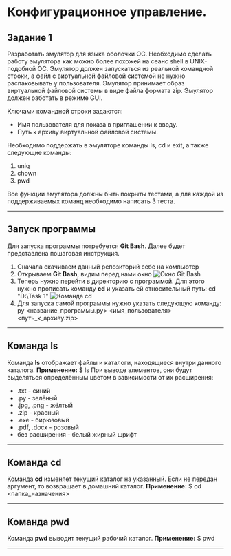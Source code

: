 # Конфигурационное управление.
## Задание 1
Разработать эмулятор для языка оболочки ОС. Необходимо сделать работу эмулятора как можно более похожей на сеанс shell в UNIX-подобной ОС. Эмулятор должен запускаться из реальной командной строки, а файл с виртуальной файловой системой не нужно распаковывать у пользователя. Эмулятор принимает образ виртуальной файловой системы в виде файла формата zip. Эмулятор должен работать в режиме GUI.

Ключами командной строки задаются:
- Имя пользователя для показа в приглашении к вводу.
- Путь к архиву виртуальной файловой системы.

Необходимо поддержать в эмуляторе команды ls, cd и exit, а также следующие команды:
1. uniq
2. chown
3. pwd

Все функции эмулятора должны быть покрыты тестами, а для каждой из поддерживаемых команд необходимо написать 3 теста.

---
## Запуск программы
Для запуска программы потребуется **Git Bash**. Далее будет представлена пошаговая инструкция.
1. Сначала скачиваем данный репозиторий себе на компьютер
2. Открываем **Git Bash**, видим перед нами окно
![Окно Git Bash](https://github.com/user-attachments/assets/95565bc3-a80e-4fa7-940a-719edfde3c17)
3. Теперь нужно перейти в директорию с программой. Для этого нужно прописать команду **cd** и указать ей относительный путь:
    cd "D:\Task 1"
![Команда cd](https://github.com/user-attachments/assets/9307abf4-25f0-4901-8958-7d594494490d)
4. Для запуска самой программы нужно указать следующую команду:
    py <название_программы.py> <имя_пользователя> <путь_к_архиву.zip>

---
## Команда ls
Команда **ls** отображает файлы и каталоги, находящиеся внутри данного каталога.
**Применение:**
$ ls
При выводе элементов, они будут выделяться определённым цветом в зависимости от их расширения:
- .txt - синий
- .py - зелёный
- .jpg, .png - жёлтый
- .zip - красный
- .exe - бирюзовый
- .pdf, .docx - розовый
- без расширения - белый жирный шрифт

---
## Команда cd
Команда **cd** изменяет текущий каталог на указанный. Если не передан аргумент, то возвращает в домашний каталог.
**Применение:**
$ cd <папка_назначения>

---
## Команда pwd
Команда **pwd** выводит текущий рабочий каталог.
**Применение:**
$ pwd

---